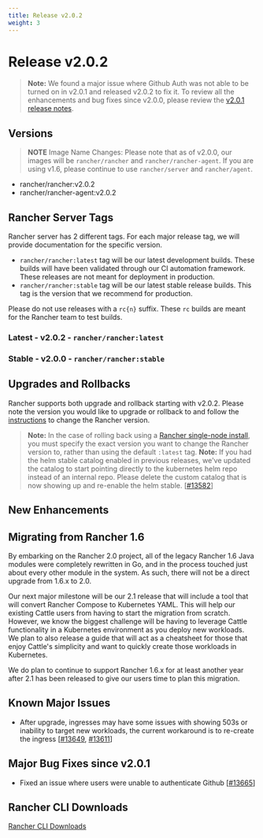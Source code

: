 ```yaml
---
title: Release v2.0.2
weight: 3
---
```


# Release v2.0.2

> **Note:** We found a major issue where Github Auth was not able to be turned on in v2.0.1 and released v2.0.2 to fix it. To review all the enhancements and bug fixes since v2.0.0, please review the [v2.0.1 release notes](https://github.com/rancher/rancher/releases/tag/v2.0.1). 

## Versions

> **NOTE** Image Name Changes: Please note that as of v2.0.0, our images will be `rancher/rancher` and `rancher/rancher-agent`. If you are using v1.6, please continue to use `rancher/server` and `rancher/agent`. 

- rancher/rancher:v2.0.2
- rancher/rancher-agent:v2.0.2

## Rancher Server Tags

Rancher server has 2 different tags. For each major release tag, we will provide documentation for the specific version.

- `rancher/rancher:latest` tag will be our latest development builds. These builds will have been validated through our CI automation framework. These releases are not meant for deployment in production.
- `rancher/rancher:stable` tag will be our latest stable release builds. This tag is the version that we recommend for production.  

Please do not use releases with a `rc{n}` suffix. These `rc` builds are meant for the Rancher team to test builds.

### Latest - v2.0.2 - `rancher/rancher:latest`

### Stable - v2.0.0 - `rancher/rancher:stable`

## Upgrades and Rollbacks

Rancher supports both upgrade and rollback starting with v2.0.2.  Please note the version you would like to upgrade or rollback to and follow the [instructions](https://rancher.com/docs/rancher/v2.x/en/upgrades/) to change the Rancher version.

> **Note:** In the case of rolling back using a [Rancher single-node install](https://rancher.com/docs/rancher/v2.x/en/installation/single-node-install/), you must specify the exact version you want to change the Rancher version to, rather than using the default `:latest` tag.
> **Note:** If you had the helm stable catalog enabled in previous releases, we've updated the catalog to start pointing directly to the kubernetes helm repo instead of an internal repo. Please delete the custom catalog that is now showing up and re-enable the helm stable. [[#13582](https://github.com/rancher/rancher/issues/13582)]

## New Enhancements

## Migrating from Rancher 1.6

By embarking on the Rancher 2.0 project, all of the legacy Rancher 1.6 Java modules were completely rewritten in Go, and in the process touched just about every other module in the system. As such, there will not be a direct upgrade  from 1.6.x to 2.0.  

Our next major milestone will be our 2.1 release that will include a tool that will convert Rancher Compose to Kubernetes YAML.  This will help our existing Cattle users from having to start the migration from scratch.  However, we know the biggest challenge will be having to leverage Cattle functionality in a Kubernetes environment as you deploy new workloads.  We plan to also release a guide that will act as a cheatsheet for those that enjoy Cattle's simplicity and want to quickly create those workloads in Kubernetes. 

We do plan to continue to support Rancher 1.6.x for at least another year after 2.1 has been released to give our users time to plan this migration.

## Known Major Issues

- After upgrade, ingresses may have some issues with showing 503s or inability to target new workloads, the current workaround is to re-create the ingress [[#13649](https://github.com/rancher/rancher/issues/13649), [#13611](https://github.com/rancher/rancher/issues/13611)]

## Major Bug Fixes since v2.0.1

- Fixed an issue where users were unable to authenticate Github [[#13665](https://github.com/rancher/rancher/issues/13665)]

## Rancher CLI Downloads

[Rancher CLI Downloads](https://github.com/rancher/cli/releases/tag/v2.0.1)